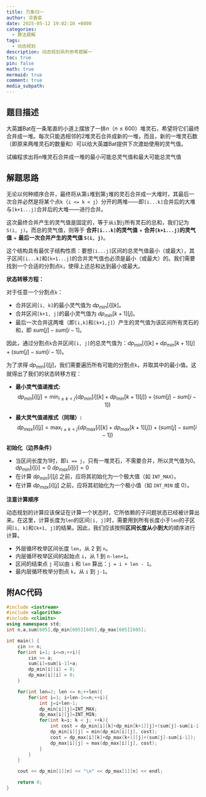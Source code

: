 ```yaml
---
title: 万象归一
author: 凉香栾
date: 2025-05-12 19:02:10 +0800
categories:
  - 算法题解
tags:
  - 动态规划
description: 动态规划系列参考题解一
toc: true
pin: false
math: true
mermaid: true
comment: true
media_subpath:
---
```



## 题目描述

大英雄Bat在一条笔直的小道上摆放了一排$n（n \le 600）$堆灵石，希望将它们最终合并成一堆。每次只能选相邻的$2$堆灵石合并成新的一堆，而且，新的一堆灵石数（即原来两堆灵石的数量和）可以给大英雄Bat提供下次渡劫使用的灵气值。

试编程求出将$n$堆灵石合并成一堆的最小可能总灵气值和最大可能总灵气值  

## 解题思路

无论以何种顺序合并，最终将从第`i`堆到第`j`堆的灵石合并成一大堆时，其最后一次合并必然是将某个点`k`（`i <= k < j`）分开的两堆——即`[i...k]`合并后的大堆与`[k+1...j]`合并后的大堆——进行合并。

这次最终合并产生的灵气值是固定的，等于从`i`到`j`所有灵石的总和，我们记为 `S(i, j)`。而总的灵气值，则等于 **合并`[i...k]`的灵气值** + **合并`[k+1...j]`的灵气值** + **最后一次合并产生的灵气值 `S(i, j)`**。

这个结构具有最优子结构性质：要想`[i...j]`区间的总灵气值最小（或最大），其子区间`[i...k]`和`[k+1...j]`的合并灵气值也必须是最小（或最大）的。我们需要找到一个合适的分割点`k`，使得上述总和达到最小或最大。

**状态转移方程：**

对于任意一个分割点`k`：
* 合并区间`[i, k]`的最小灵气值为 $dp_{min}[i][k]$。
* 合并区间`[k+1, j]`的最小灵气值为 $dp_{min}[k+1][j]$。
* 最后一次合并这两堆（即`[i,k]`和`[k+1,j]`）产生的灵气值为该区间所有灵石的和，即 $sum[j] - sum[i-1]$。

因此，通过分割点`k`合并区间`[i, j]`的总灵气值为：$dp_{min}[i][k] + dp_{min}[k+1][j] + (sum[j] - sum[i-1])$。

为了求得 $dp_{min}[i][j]$，我们需要遍历所有可能的分割点`k`，并取其中的最小值。这就得出了我们的状态转移方程：

* **最小灵气值递推式:**
	$$dp_{min}[i][j] = \min_{i \le k < j} \{ dp_{min}[i][k] + dp_{min}[k+1][j] \} + (sum[j] - sum[i-1])$$

* **最大灵气值递推式（同理）:**
    $$dp_{max}[i][j] = \max_{i \le k < j} \{ dp_{max}[i][k] + dp_{max}[k+1][j] \} + (sum[j] - sum[i-1])$$

**初始化（边界条件）**
* 当区间长度为1时，即`i == j`，只有一堆灵石，不需要合并，所以灵气值为0。
    $dp_{min}[i][i] = 0$
    $dp_{max}[i][i] = 0$
* 在计算 $dp_{min}[i][j]$ 之前，应将其初始化为一个极大值（如 `INT_MAX`）。
* 在计算 $dp_{max}[i][j]$ 之前，应将其初始化为一个极小值（如 `INT_MIN` 或 0）。

**注意计算顺序**

动态规划的计算应该保证在计算一个状态时，它所依赖的子问题状态已经被计算出来。在这里，计算长度为`len`的区间`[i, j]`时，需要用到所有长度小于`len`的子区间`[i, k]`和`[k+1, j]`的结果。因此，我们应该按照**区间长度从小到大**的顺序进行计算。

* 外层循环枚举区间长度 `len`，从 2 到 `n`。
* 内层循环枚举区间的起始点 `i`，从 1 到 `n-len+1`。
* 区间的结束点 `j` 可以由 `i` 和 `len` 算出：`j = i + len - 1`。
* 最内层循环枚举分割点 `k`，从 `i` 到 `j-1`。


## 附AC代码

```cpp
#include <iostream>
#include <algorithm>
#include <climits>
using namespace std;
int n,a,sum[605],dp_min[605][605],dp_max[605][605];

int main() {
    cin >> n;
    for(int i=1; i<=n;++i){
        cin >> a;
        sum[i]=sum[i-1]+a;
        dp_min[i][i] = 0;
        dp_max[i][i] = 0;
    }

    for(int len=2; len <= n;++len){
        for(int i=1; i+len-1<=n;++i){
            int j=i+len-1;
            dp_min[i][j]=INT_MAX;
            dp_max[i][j]=INT_MIN;
            for(int k=i; k < j; ++k){
                int cost = dp_min[i][k]+dp_min[k+1][j]+(sum[j]-sum[i-1]);
                dp_min[i][j] = min(dp_min[i][j], cost);
                cost = dp_max[i][k]+dp_max[k+1][j]+(sum[j]-sum[i-1]);
                dp_max[i][j] = max(dp_max[i][j], cost);
            }
        }
    }

    cout << dp_min[1][n] << "\n" << dp_max[1][n] << endl;

    return 0;
}

```